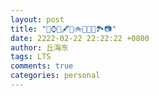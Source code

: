 ```yaml
---
layout: post
title: "📱️⌚️📖️🖋️🏀️🚲️🚉️🎼️🍵️🏞️📷️"
date: 2222-02-22 22:22:22 +0800
author: 丘海东
tags: LTS
comments: true
categories: personal
---
```

